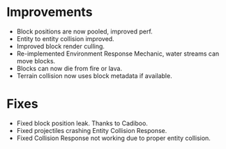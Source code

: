 # Improvements
* Block positions are now pooled, improved perf.
* Entity to entity collision improved.
* Improved block render culling.
* Re-implemented Environment Response Mechanic, water streams can move blocks.
* Blocks can now die from fire or lava.
* Terrain collision now uses block metadata if available.
# Fixes
* Fixed block position leak. Thanks to Cadiboo.
* Fixed projectiles crashing Entity Collision Response.
* Fixed Collision Response not working due to proper entity collision.

